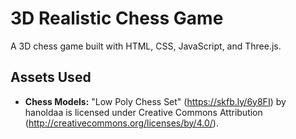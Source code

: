 # 3D Realistic Chess Game

A 3D chess game built with HTML, CSS, JavaScript, and Three.js.

## Assets Used

* **Chess Models:** "Low Poly Chess Set" (https://skfb.ly/6y8FI) by hanoldaa is licensed under Creative Commons Attribution (http://creativecommons.org/licenses/by/4.0/).

